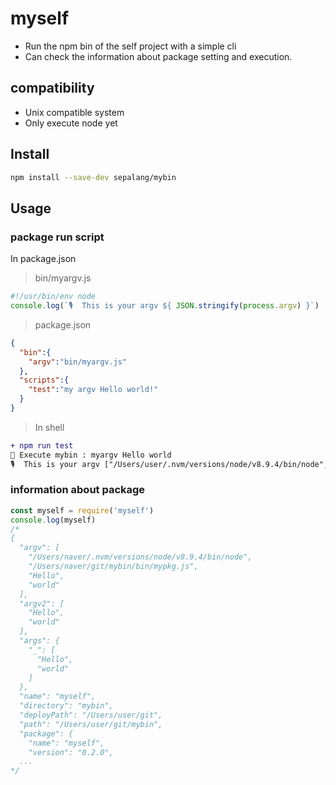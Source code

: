 # myself
- Run the npm bin of the self project with a simple cli
- Can check the information about package setting and execution.

## compatibility
- Unix compatible system
- Only execute node yet

## Install
```sh
npm install --save-dev sepalang/mybin 
```

## Usage

### package run script
In package.json

> bin/myargv.js
```js
#!/usr/bin/env node
console.log(`🎙️  This is your argv ${ JSON.stringify(process.argv) }`)
```

> package.json
```json
{
  "bin":{
    "argv":"bin/myargv.js"
  },
  "scripts":{
    "test":"my argv Hello world!"
  }
}
```

> In shell
```diff
+ npm run test
🚀 Execute mybin : myargv Hello world
🎙️  This is your argv ["/Users/user/.nvm/versions/node/v8.9.4/bin/node","/Users/user/mybin/bin/myargv.js","Hello","world"]
```

### information about package
```js
const myself = require('myself')
console.log(myself)
/*
{
  "argv": [
    "/Users/naver/.nvm/versions/node/v8.9.4/bin/node",
    "/Users/naver/git/mybin/bin/mypkg.js",
    "Hello",
    "world"
  ],
  "argv2": [
    "Hello",
    "world"
  ],
  "args": {
    "_": [
      "Hello",
      "world"
    ]
  },
  "name": "myself",
  "directory": "mybin",
  "deployPath": "/Users/user/git",
  "path": "/Users/user/git/mybin",
  "package": {
    "name": "myself",
    "version": "0.2.0",
  ...
*/

```

